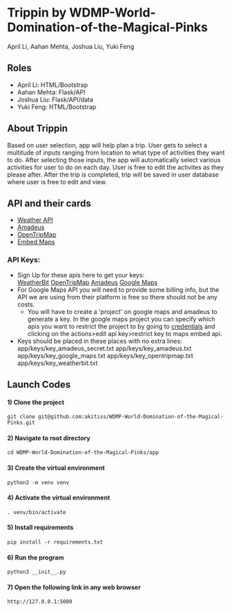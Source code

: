 # Trippin by WDMP-World-Domination-of-the-Magical-Pinks
April Li, Aahan Mehta, Joshua Liu, Yuki Feng

## Roles
- April Li: HTML/Bootstrap
- Aahan Mehta: Flask/API
- Joshua Liu: Flask/API/data
- Yuki Feng: HTML/Bootstrap

## About Trippin
Based on user selection, app will help plan a trip. User gets to select a multitude of inputs ranging from location to what type of activities they want to do. After selecting those inputs, the app will automatically select various activities for user to do on each day. User is free to edit the activites as they please after. After the trip is completed, trip will be saved in user database where user is free to edit and view.  

## API and their cards
- [Weather API](https://github.com/stuy-softdev/notes-and-code/blob/main/api_kb/411_on_weatherbit.md)
- [Amadeus](https://github.com/stuy-softdev/notes-and-code/blob/main/api_kb/411_on_Amadeus.md)
- [OpenTripMap](https://github.com/stuy-softdev/notes-and-code/blob/main/api_kb/411_on_OpenTripMap.md)
- [Embed Maps](https://github.com/stuy-softdev/notes-and-code/blob/main/api_kb/411_on_Maps-Embed.md)

### API Keys:     
- Sign Up for these apis here to get your keys:  
[WeatherBit](https://www.weatherbit.io/account/create) [OpenTripMap](https://opentripmap.io/docs) [Amadeus](https://developers.amadeus.com/register) [Google Maps](https://console.cloud.google.com/google/maps-apis/overview?project=reliable-proton-370822)
- For Google Maps API you will need to provide some billing info, but the API we are using from their platform is free so there should not be any costs.
  - You will have to create a 'project' on google maps and amadeus to generate a key. In the google maps project you can specify which apis you want to restrict the project to by going to [credentials](https://console.cloud.google.com/apis/credentials?) and clicking on the actions>edit api key>restrict key to maps embed api.
- Keys should be placed in these places with no extra lines:  
app/keys/key_amadeus_secret.txt
app/keys/key_amadeus.txt
app/keys/key_google_maps.txt
app/keys/key_opentripmap.txt
app/keys/key_weatherbit.txt

## Launch Codes
#### 1) Clone the project
```
git clone git@github.com:akitiss/WDMP-World-Domination-of-the-Magical-Pinks.git
```

#### 2) Navigate to root directory
``` 
cd WDMP-World-Domination-of-the-Magical-Pinks/app
```

#### 3) Create the virtual environment
```
python3 -m venv venv
```

#### 4) Activate the virtual environment
```
. venv/bin/activate
```

#### 5) Install requirements
```
pip install -r requirements.txt
```

#### 6) Run the program

``` 
python3 __init__.py
```

#### 7) Open the following link in any web browser
```
http://127.0.0.1:5000
```
